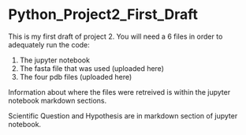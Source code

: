 # Python_Project2_First_Draft
This is my first draft of project 2. 
You will need a 6 files in order to adequately run the code:

1) The jupyter notebook
2) The fasta file that was used (uploaded here)
3) The four pdb files (uploaded here)

Information about where the files were retreived is within the jupyter notebook markdown sections.

Scientific Question and Hypothesis are in markdown section of jupyter notebook.
